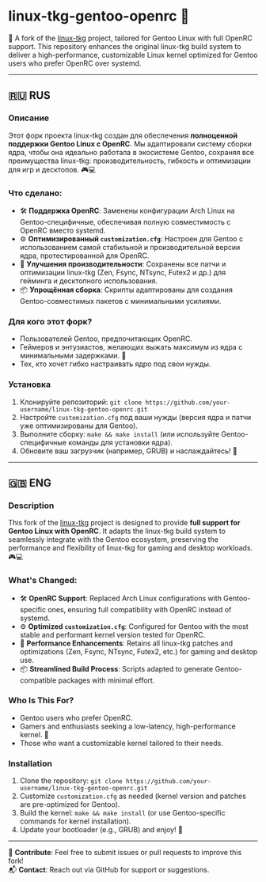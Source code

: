# linux-tkg-gentoo-openrc 🐧

🚀 A fork of the [linux-tkg](https://github.com/Frogging-Family/linux-tkg) project, tailored for Gentoo Linux with full OpenRC support. This repository enhances the original linux-tkg build system to deliver a high-performance, customizable Linux kernel optimized for Gentoo users who prefer OpenRC over systemd.

---

## 🇷🇺 RUS

### Описание
Этот форк проекта linux-tkg создан для обеспечения **полноценной поддержки Gentoo Linux с OpenRC**. Мы адаптировали систему сборки ядра, чтобы она идеально работала в экосистеме Gentoo, сохраняя все преимущества linux-tkg: производительность, гибкость и оптимизации для игр и десктопов. 🎮💻

### Что сделано:
- 🛠 **Поддержка OpenRC**: Заменены конфигурации Arch Linux на Gentoo-специфичные, обеспечивая полную совместимость с OpenRC вместо systemd.
- ⚙️ **Оптимизированный `customization.cfg`**: Настроен для Gentoo с использованием самой стабильной и производительной версии ядра, протестированной для OpenRC.
- 🚀 **Улучшения производительности**: Сохранены все патчи и оптимизации linux-tkg (Zen, Fsync, NTsync, Futex2 и др.) для гейминга и десктопного использования.
- 📦 **Упрощённая сборка**: Скрипты адаптированы для создания Gentoo-совместимых пакетов с минимальными усилиями.

### Для кого этот форк?
- Пользователей Gentoo, предпочитающих OpenRC.
- Геймеров и энтузиастов, желающих выжать максимум из ядра с минимальными задержками. 🎲
- Тех, кто хочет гибко настраивать ядро под свои нужды.

### Установка
1. Клонируйте репозиторий: `git clone https://github.com/your-username/linux-tkg-gentoo-openrc.git`
2. Настройте `customization.cfg` под ваши нужды (версия ядра и патчи уже оптимизированы для Gentoo).
3. Выполните сборку: `make && make install` (или используйте Gentoo-специфичные команды для установки ядра).
4. Обновите ваш загрузчик (например, GRUB) и наслаждайтесь! 🚀

---

## 🇬🇧 ENG

### Description
This fork of the [linux-tkg](https://github.com/Frogging-Family/linux-tkg) project is designed to provide **full support for Gentoo Linux with OpenRC**. It adapts the linux-tkg build system to seamlessly integrate with the Gentoo ecosystem, preserving the performance and flexibility of linux-tkg for gaming and desktop workloads. 🎮💻

### What's Changed:
- 🛠 **OpenRC Support**: Replaced Arch Linux configurations with Gentoo-specific ones, ensuring full compatibility with OpenRC instead of systemd.
- ⚙️ **Optimized `customization.cfg`**: Configured for Gentoo with the most stable and performant kernel version tested for OpenRC.
- 🚀 **Performance Enhancements**: Retains all linux-tkg patches and optimizations (Zen, Fsync, NTsync, Futex2, etc.) for gaming and desktop use.
- 📦 **Streamlined Build Process**: Scripts adapted to generate Gentoo-compatible packages with minimal effort.

### Who Is This For?
- Gentoo users who prefer OpenRC.
- Gamers and enthusiasts seeking a low-latency, high-performance kernel. 🎲
- Those who want a customizable kernel tailored to their needs.

### Installation
1. Clone the repository: `git clone https://github.com/your-username/linux-tkg-gentoo-openrc.git`
2. Customize `customization.cfg` as needed (kernel version and patches are pre-optimized for Gentoo).
3. Build the kernel: `make && make install` (or use Gentoo-specific commands for kernel installation).
4. Update your bootloader (e.g., GRUB) and enjoy! 🚀

---

🌟 **Contribute**: Feel free to submit issues or pull requests to improve this fork!  
📬 **Contact**: Reach out via GitHub for support or suggestions.
